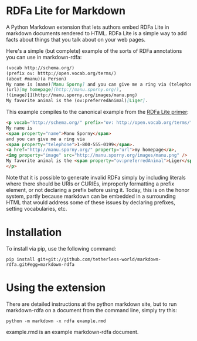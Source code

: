 # RDFa Lite for Markdown
A Python Markdown extension that lets authors embed RDFa Lite in markdown documents rendered to HTML. RDFa Lite is a simple way to add facts about things that you talk about on your web pages.

Here's a simple (but complete) example of the sorts of RDFa annotations you can use in markdown-rdfa:

```markdown
(vocab http://schema.org/)
(prefix ov: htttp://open.vocab.org/terms/)
(about #manu)(a Person)
My name is (name)[Manu Sporny] and you can give me a ring via (telephone)[1-800-555-0199].
(url)[my homepage](http://manu.sporny.org/),
!(image)[](http://manu.sporny.org/images/manu.png)
My favorite animal is the (ov:preferredAnimal)[Liger].
```

This example compiles to the canonical example from the [RDFa Lite primer](http://www.w3.org/TR/rdfa-lite/):

```html
<p vocab="http://schema.org/" prefix="ov: http://open.vocab.org/terms/" resource="#manu" typeof="Person">
My name is
<span property="name">Manu Sporny</span>
and you can give me a ring via
<span property="telephone">1-800-555-0199</span>.
<a href="http://manu.sporny.org/" property="url">my homepage</a>,
<img property="image" src="http://manu.sporny.org/images/manu.png" />
My favorite animal is the <span property="ov:preferredAnimal">Liger</span>.
</p>
```

Note that it is possible to generate invalid RDFa simply by including literals where there should be URIs or CURIEs, improperly formatting a prefix element, or not declaring a prefix before using it. Today, this is on the honor system, partly because markdown can be embedded in a surrounding HTML that would address some of these issues by declaring prefixes, setting vocabularies, etc. 

# Installation

To install via pip, use the following command:

```
pip install git+git://github.com/tetherless-world/markdown-rdfa.git#egg=markdown-rdfa
```

# Using the extension

There are detailed instructions at the python markdown site, but to run markdown-rdfa on a document from the command line, simply try this:

```
python -m markdown -x rdfa example.rmd
```

example.rmd is an example markdown-rdfa document.
